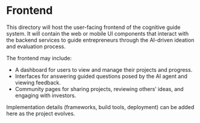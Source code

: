 # Frontend

This directory will host the user-facing frontend of the cognitive guide system. It will contain the web or mobile UI components that interact with the backend services to guide entrepreneurs through the AI-driven ideation and evaluation process.

The frontend may include:

- A dashboard for users to view and manage their projects and progress.
- Interfaces for answering guided questions posed by the AI agent and viewing feedback.
- Community pages for sharing projects, reviewing others’ ideas, and engaging with investors.

Implementation details (frameworks, build tools, deployment) can be added here as the project evolves.
